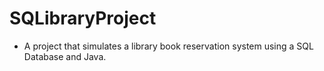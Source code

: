 # SQLibraryProject

- A project that simulates a library book reservation system using a SQL Database and Java. 
